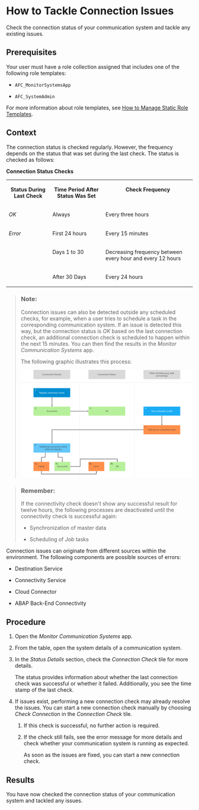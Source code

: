 <!-- loio7b0898e60c434895ae596832529d29d9 -->

# How to Tackle Connection Issues

Check the connection status of your communication system and tackle any existing issues.



<a name="loio7b0898e60c434895ae596832529d29d9__prereq_u4p_lc5_ytb"/>

## Prerequisites

Your user must have a role collection assigned that includes one of the following role templates:

-   `AFC_MonitorSystemsApp`

-   `AFC_SystemAdmin`


For more information about role templates, see [How to Manage Static Role Templates](../User-Management/how-to-manage-static-role-templates-0cca34d.md).



## Context

The connection status is checked regularly. However, the frequency depends on the status that was set during the last check. The status is checked as follows:

**Connection Status Checks**


<table>
<tr>
<th valign="top">

Status During Last Check



</th>
<th valign="top">

Time Period After Status Was Set



</th>
<th valign="top">

Check Frequency



</th>
</tr>
<tr>
<td valign="top">

*OK*



</td>
<td valign="top">

Always



</td>
<td valign="top">

Every three hours



</td>
</tr>
<tr>
<td valign="top" rowspan="3">

*Error*



</td>
<td valign="top">

First 24 hours



</td>
<td valign="top">

Every 15 minutes



</td>
</tr>
<tr>
<td valign="top">

Days 1 to 30



</td>
<td valign="top">

Decreasing frequency between every hour and every 12 hours



</td>
</tr>
<tr>
<td valign="top">

After 30 Days



</td>
<td valign="top">

Every 24 hours



</td>
</tr>
</table>

> ### Note:  
> Connection issues can also be detected outside any scheduled checks, for example, when a user tries to schedule a task in the corresponding communication system. If an issue is detected this way, but the connection status is *OK* based on the last connection check, an additional connection check is scheduled to happen within the next 15 minutes. You can then find the results in the *Monitor Communication Systems* app.
> 
> The following graphic illustrates this process:
> 
>  ![Graphic depicting the process leading to an additional connection check: First, a regular check is successful and set the connection status to OK. Then, a user tries to schedule a job in the same communication system. The scheduling fails due to connection issues. Accordingly, an additional connection check is planned to start within the next 15 minutes. If this check is successful, the connection status stays in status OK. If the check fails, the connection status for this system is set to Error.](images/Image_Extraordinary_Connection_Check_f12b958.png) 

> ### Remember:  
> If the connectivity check doesn't show any successful result for twelve hours, the following processes are deactivated until the connectivity check is successful again:
> 
> -   Synchronization of master data
> 
> -   Scheduling of *Job* tasks

Connection issues can originate from different sources within the environment. The following components are possible sources of errors:

-   Destination Service

-   Connectivity Service

-   Cloud Connector

-   ABAP Back-End Connectivity




## Procedure

1.  Open the *Monitor Communication Systems* app.

2.  From the table, open the system details of a communication system.

3.  In the *Status Details* section, check the *Connection Check* tile for more details.

    The status provides information about whether the last connection check was successful or whether it failed. Additionally, you see the time stamp of the last check.

4.  If issues exist, performing a new connection check may already resolve the issues. You can start a new connection check manually by choosing *Check Connection* in the *Connection Check* tile.

    1.  If this check is successful, no further action is required.

    2.  If the check still fails, see the error message for more details and check whether your communication system is running as expected.

        As soon as the issues are fixed, you can start a new connection check.





<a name="loio7b0898e60c434895ae596832529d29d9__result_yrf_dd5_ytb"/>

## Results

You have now checked the connection status of your communication system and tackled any issues.

